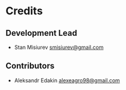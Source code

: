 # Credits

## Development Lead

* Stan Misiurev <smisiurev@gmail.com>

## Contributors

* Aleksandr Edakin <alexeagro98@gmail.com>
